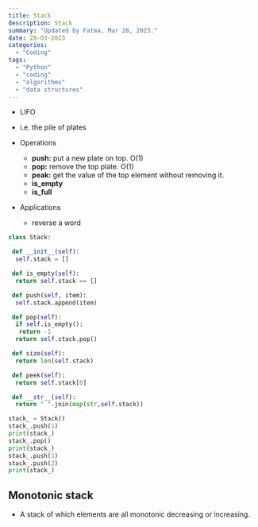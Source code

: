 ```yaml
---
title: Stack
description: Stack
summary: "Updated by Fatma, Mar 28, 2023."
date: 28-03-2023
categories:
  - "Coding"
tags:
  - "Python"
  - "coding"
  - "algorithms"
  - "data structures"
---
```


- LIFO
- i.e. the pile of plates
- Operations
  - **push:** put a new plate on top. O(1)
  - **pop:** remove the top plate. O(1)
  - **peak:** get the value of the top element without removing it.
  - **is_empty**
  - **is_full**

- Applications
  - reverse a word

```python
class Stack:

 def __init__(self):
  self.stack = []

 def is_empty(self):
  return self.stack == []

 def push(self, item):
  self.stack.append(item)

 def pop(self):
  if self.is_empty():
   return -1
  return self.stack.pop()

 def size(self):
  return len(self.stack)

 def peek(self):
  return self.stack[0]

 def __str__(self):
  return " ".join(map(str,self.stack))

stack_ = Stack()
stack_.push(1)
print(stack_)
stack_.pop()
print(stack_)
stack_.push(1)
stack_.push(2)
print(stack_)
```

## Monotonic stack

- A stack of which elements are all monotonic decreasing or increasing.
